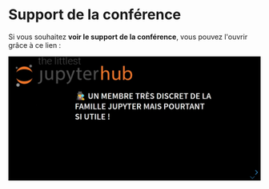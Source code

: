 # Support de la conférence

Si vous souhaitez **voir le support de la conférence**, vous pouvez l'ouvrir grâce à ce lien :

[![image_support](support.png)](https://pierre-loic.github.io/slides_TLJH_pyconfr2023/)